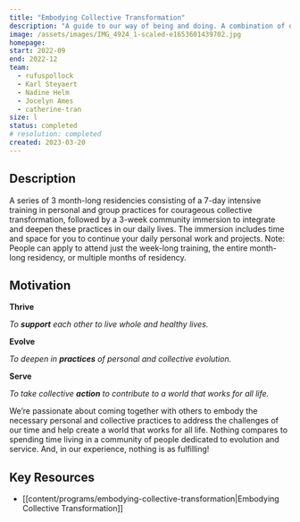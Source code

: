 ```yaml
---
title: "Embodying Collective Transformation"
description: "A guide to our way of being and doing. A combination of our playbook and our concrete envisioning of how pioneering Life Itself aligned communities operate."
image: /assets/images/IMG_4924_1-scaled-e1653601439702.jpg
homepage:
start: 2022-09
end: 2022-12
team:
  - rufuspollock
  - Karl Steyaert
  - Nadine Helm
  - Jocelyn Ames
  - catherine-tran
size: l
status: completed
# resolution: completed
created: 2023-03-20
---
```


## Description

A series of 3 month-long residencies consisting of a 7-day intensive training in personal and group practices for courageous collective transformation, followed by a 3-week community immersion to integrate and deepen these practices in our daily lives. The immersion includes time and space for you to continue your daily personal work and projects. Note: People can apply to attend just the week-long training, the entire month-long residency, or multiple months of residency.

## Motivation

**Thrive**

_To_ **_support_** _each other to live whole and healthy lives._

**Evolve**

_To deepen in_ **_practices_** _of personal and collective evolution._

**Serve**

_To take collective_ **_action_** _to contribute to a world that works for all life._

We’re passionate about coming together with others to embody the necessary personal and collective practices to address the challenges of our time and help create a world that works for all life. Nothing compares to spending time living in a community of people dedicated to evolution and service. And, in our experience, nothing is as fulfilling!

## Key Resources

- [[content/programs/embodying-collective-transformation|Embodying Collective Transformation]]

